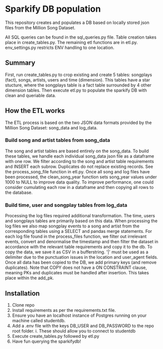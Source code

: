 
# Sparkify DB population
This repository creates and populates a DB based on locally stored json files from the Million Song Dataset.

All SQL queries can be found in the sql_queries.py file. Table creation takes place in create_tables.py. The remaining etl functions are in etl.py. env_settings.py restricts ENV handling to one location.

## Summary
First, run create_tables.py to crop existing and create 5 tables: songplays (fact), songs, artists, users and time (dimension). This tables have a star stucture, where the songplays table is a fact table surrounded by 4 other dimension tables. Then execute etl.py to populate the sparkify DB with clean and queriable data.

## How the ETL works
The ETL process is based on the two JSON data formats provided by the Million Song Dataset: song_data and log_data.

### Build song and artist tables from song_data
The song and artist tables are based entirely on the song_data. To build these tables, we handle each individual song_data json file as a dataframe with one row. We filter according to the song and artist table requirements and INSERT each subrow. Duplicates do not replace existing records. See the process_song_file function in etl.py. Once all song and log files have been processed, the clean_song_year function sets song_year values under 1000 to NULL to improve data quality. To improve performance, one could consider cumulating each row in a dataframe and then copying all rows to the database. 

### Build time, user and songplay tables from log_data
Processing the log files required additional transformation. The time, users and songplays tables are primarily based on this data. When processing the log files we also map songplay events to a song and artist from the corresponding tables using a SELECT and pandas merge statements. For each log file found in the process_files function, we filter out irrelevant events, convert and denormalise the timestamp and then filter the dataset in accordance with the relevant table requirements and copy it to the db. To copy the data, we save it as CSV in a bufferstring. '|' must be used as a delimiter due to the punctuation issues in the location and user_agent fields. Once all data has been copied to the DB, we add primary keys (and remove duplicates). Note that COPY does not have a ON CONSTRAINT clause, meaning PKs and duplicates must be handled after insertion. This takes place within the add_pk.

## Installation
1. Clone repo
2. Install requirements as per the requirements.txt file.
3. Ensure you have an localhost instance of Postgres running on your machine called studentdb.
4. Add a .env file with the keys DB_USER and DB_PASSWORD to the repo root folder.
    i. These should allow you to connect to studentdb
5. Execute create_tables.py followed by etl.py
6. Have fun querying the sparkifydb!
